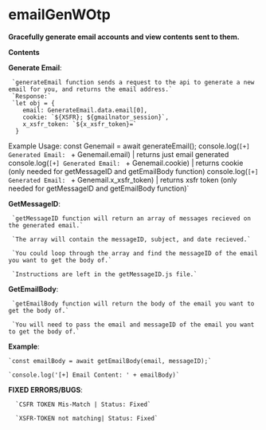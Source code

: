 # emailGenWOtp
**Gracefully generate email accounts and view contents sent to them.**


**Contents**

 **Generate Email**:

     `generateEmail function sends a request to the api to generate a new email for you, and returns the email address.`
     `Response:`
     `let obj = {
        email: GenerateEmail.data.email[0],
        cookie: `${XSFR}; ${gmailnator_session}`,
        x_xsfr_token: `${x_xsfr_token}=`
      }
      
Example Usage:
    const Genemail = await generateEmail();
    console.log(`[+] Generated Email: ` + Genemail.email) | returns just email generated
    console.log(`[+] Generated Email: ` + Genemail.cookie) | returns cookie (only needed for getMessageID and getEmailBody function)
    console.log(`[+] Generated Email: ` + Genemail.x_xsfr_token) | returns xsfr token (only needed for getMessageID and getEmailBody function)`

 **GetMessageID**:

     `getMessageID function will return an array of messages recieved on the generated email.`

     `The array will contain the messageID, subject, and date recieved.`

     `You could loop through the array and find the messageID of the email you want to get the body of.`

     `Instructions are left in the getMessageID.js file.`
   
**GetEmailBody**:

     `getEmailBody function will return the body of the email you want to get the body of.`

     `You will need to pass the email and messageID of the email you want to get the body of.`

**Example**:
  
    `const emailBody = await getEmailBody(email, messageID);`
    
    `console.log('[+] Email Content: ' + emailBody)`
    
 **FIXED ERRORS/BUGS**:
      
      `CSFR TOKEN Mis-Match | Status: Fixed`
      
      `XSFR-TOKEN not matching| Status: Fixed`
      
  
  
